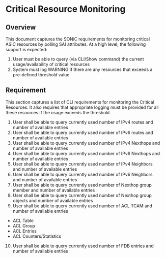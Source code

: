 
# Critical Resource Monitoring

## Overview
This document captures the SONiC requirements for monitoring critical ASIC resources by polling SAI attributes. At a high level, the following support is expected:
1.	User must be able to query (via CLI/Show command) the current usage/availability of critical resources
2.	System must log WARNING if there are any resources that exceeds a pre-defined threshold value

## Requirement
This section captures a list of CLI requirements for monitoring the Critical Resources. It also requires that appropriate logging must be provided for all these resources if the usage exceeds the threshold. 
1.	User shall be able to query currently used number of IPv4 routes and number of available entries
2.	User shall be able to query currently used number of IPv6 routes and number of available entries
3.	User shall be able to query currently used number of IPv4 Nexthops and number of available entries
4.	User shall be able to query currently used number of IPv6 Nexthops and number of available entries
5.	User shall be able to query currently used number of IPv4 Neighbors and number of available entries
6.	User shall be able to query currently used number of IPv6 Neighbors and number of available entries
7.	User shall be able to query currently used number of Nexthop group member and number of available entries
8.	User shall be able to query currently used number of Nexthop group objects and number of available entries
9.	User shall be able to query currently used number of ACL TCAM and number of available entries
  -	ACL Table 
  -	ACL Group
  -	ACL Entries
  -	ACL Counters/Statistics
  
10.	User shall be able to query currently used number of FDB entries and number of available entries
